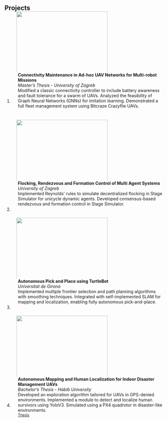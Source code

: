<html lang="en">
<head>
  <meta charset="UTF-8">
  <meta name="viewport" content="width=device-width, initial-scale=1.0">
  <title>Projects</title>
  <style>
    /* CSS for consistent image sizing */
    .teaser {
      max-width: 100%; /* Ensures responsive resizing */
      height: auto; /* Maintains aspect ratio */
      width: 300px; /* Fixed width for consistency */
      max-height: 200px; /* Prevents the GIF from exceeding frame height */
      object-fit: cover; /* Fills the frame while maintaining proportions */
    }

    /* Remove numbering from the ordered list */
    .bibliography {
      list-style-type: none;
      padding: 0;
      margin: 0;
    }

    .bibliography li {
      margin-bottom: 20px;
    }
  </style>
</head>

<body>
  <h2 id="projects" style="margin: 2px 0px -15px;">Projects</h2>

  <div class="projects">
  <ol class="bibliography">

  <li>
    <div class="pub-row">
      <div class="col-sm-3 abbr" style="position: relative;padding-right: 15px;padding-left: 15px;">
        <img src="assets/project_imgs/explore.gif" class="teaser">
      </div>
      <div class="col-sm-9" style="position: relative;width: 100%;padding-right: 15px;padding-left: 20px;">
        <div class="title"><strong>Connectivity Maintenance in Ad-hoc UAV Networks for Multi-robot Missions</strong></div>
        <div class="affiliation"><em>Master’s Thesis - University of Zagreb</em></div>
        <div class="description">Modified a classic connectivity controller to include battery awareness and fault tolerance for a swarm of UAVs. Analyzed the feasibility of Graph Neural Networks (GNNs) for imitation learning. Demonstrated a full fleet management system using Bitcraze Crazyflie UAVs.</div>
      </div>
    </div>
  </li>

  <br>

  <li>
    <div class="pub-row">
      <div class="col-sm-3 abbr" style="position: relative;padding-right: 15px;padding-left: 15px;">
        <img src="assets/project_imgs/reynolds.gif" class="teaser">
      </div>
      <div class="col-sm-9" style="position: relative;width: 100%;padding-right: 15px;padding-left: 20px;">
        <div class="title"><strong>Flocking, Rendezvous and Formation Control of Multi Agent Systems</strong></div>
        <div class="affiliation"><em>University of Zagreb</em></div>
        <div class="description">Implemented Reynolds' rules to simulate decentralized flocking in Stage Simulator for unicycle dynamic agents. Developed consensus-based rendezvous and formation control in Stage Simulator.</div>
      </div>
    </div>
  </li>

  <br>

  <li>
    <div class="pub-row">
      <div class="col-sm-3 abbr" style="position: relative;padding-right: 15px;padding-left: 15px;">
        <img src="assets/project_imgs/nak.gif" class="teaser">
      </div>
      <div class="col-sm-9" style="position: relative;width: 100%;padding-right: 15px;padding-left: 20px;">
        <div class="title"><strong>Autonomous Pick and Place using TurtleBot</strong></div>
        <div class="affiliation"><em>Universitat de Girona</em></div>
        <div class="description">Implemented multiple frontier selection and path planning algorithms with smoothing techniques. Integrated with self-implemented SLAM for mapping and localization, enabling fully autonomous pick-and-place.</div>
      </div>
    </div>
  </li>

  <br>

  <li>
      <div class="pub-row">
        <div class="col-sm-3 abbr" style="position: relative;padding-right: 15px;padding-left: 15px;">
          <img src="assets/project_imgs/capstone1.gif" class="teaser img-fluid z-depth-1">
        </div>
        <div class="col-sm-9" style="position: relative;width: 100%;padding-right: 15px;padding-left: 20px;">
          <div class="title"><strong>Autonomous Mapping and Human Localization for Indoor Disaster Management UAVs</strong></div>
          <div class="periodical"><em>Bachelor’s Thesis - Habib University</em></div>
          <div class="description">Developed an exploration algorithm tailored for UAVs in GPS-denied environments. Implemented a module to detect and localize human survivors using YoloV3. Simulated using a PX4 quadrotor in disaster-like environments.</div>
          <div class="links">
            <a href="https://hira.habib.edu.pk/jspui/handle/123456789/476" class="btn btn-primary btn-sm z-depth-0" role="button" target="_blank" style="font-size:12px;">Thesis</a>
          </div>
        </div>
      </div>
  </li>


  </ol>
  </div>
</body>



<!-- <li>
<div class="pub-row">
  <div class="col-sm-3 abbr" style="position: relative;padding-right: 15px;padding-left: 15px;">
    <img src="assets/paper_imgs/p1.png" class="teaser img-fluid z-depth-1">
  </div>
  <div class="col-sm-9" style="position: relative;width: 100%;padding-right: 15px;padding-left: 20px;">
    <div class="title">Collaborative Multi-UAV Exploration for Search and Rescue</div>
    <div class="affiliation"><em>University of Girona</em></div>
    <div class="description">Implemented multi-UAV exploration strategy to achieve maximum coverage and localize humans. Developed a 'human-aware' exploration algorithm that improves the time taken to localize humans.</div>
  </div>
</div>
</li> -->